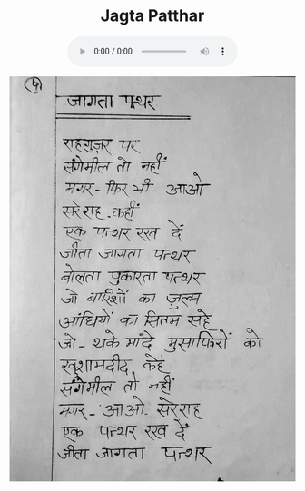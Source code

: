 <center>
<h1> Jagta Patthar </h1>
<figure>
    <audio
       controls
       src="./jagtaPatthar.mp3">
          Your browser does not support the
          <code>audio</code> element.
    </audio>
</figure>

![](./4_jagtaPatthar.jpg)



</center>


